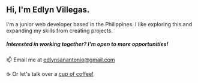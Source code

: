## Hi, I'm Edlyn Villegas.

I'm a junior web developer based in the Philippines.
I like exploring this and expanding my skills from creating projects.

##### Interested in working together? I'm open to more opportunities!

:mailbox: Email me at [edlynsanantonio@gmail.com](mailto:edlynsanantonio@gmail.com)

:coffee: Or let's talk over a [cup of coffee!](https://www.buymeacoffee.com/edlynvillegas)

<!--
**edlynvillegas/edlynvillegas** is a ✨ _special_ ✨ repository because its `README.md` (this file) appears on your GitHub profile.

Here are some ideas to get you started:

- 🔭 I’m currently working on ...
- 🌱 I’m currently learning ...
- 👯 I’m looking to collaborate on ...
- 🤔 I’m looking for help with ...
- 💬 Ask me about ...
- 📫 How to reach me: ...
- 😄 Pronouns: ...
- ⚡ Fun fact: ...
-->
